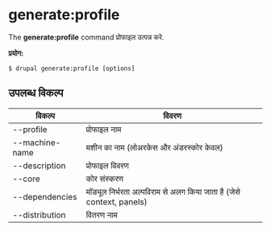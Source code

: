 # generate:profile
The **generate:profile** command प्रोफाइल उत्पन्न करे.

**प्रयोग:**
```
$ drupal generate:profile [options] 
```

## उपलब्ध विकल्प
विकल्प | विवरण
-------|-------------
--profile | प्रोफाइल नाम
--machine-name | मशीन का नाम (लोअरकेस और अंडरस्कोर केवल)
--description | प्रोफाइल विवरण
--core | कोर संस्करण
--dependencies | मॉड्यूल निर्भरता अल्पविराम से अलग किया जाता है (जेसे context, panels)
--distribution | वितरण नाम
